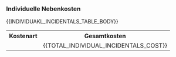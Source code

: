 ### Individuelle Nebenkosten

<table class="table">
  <tr>
    <th>Kostenart</th>
    <th>Gesamtkosten</th>
  </tr>
  {{INDIVIDUAKL_INCIDENTALS_TABLE_BODY}}
  <tr>
    <td></td>
    <td>{{TOTAL_INDIVIDUAL_INCIDENTALS_COST}}</td>
</tr>
</table>